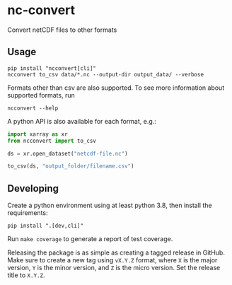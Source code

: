 # nc-convert

Convert netCDF files to other formats

## Usage

```shell
pip install "ncconvert[cli]"
ncconvert to_csv data/*.nc --output-dir output_data/ --verbose
```

Formats other than csv are also supported. To see more information about supported formats, run

```shell
ncconvert --help
```

A python API is also available for each format, e.g.:

```python
import xarray as xr
from ncconvert import to_csv

ds = xr.open_dataset("netcdf-file.nc")

to_csv(ds, "output_folder/filename.csv")
```

## Developing

Create a python environment using at least python 3.8, then install the requirements:

```shell
pip install ".[dev,cli]"
```

Run `make coverage` to generate a report of test coverage.

Releasing the package is as simple as creating a tagged release in GitHub. Make sure to create a new tag using `vX.Y.Z`
format, where `X` is the major version, `Y` is the minor version, and `Z` is the micro version. Set the release title
to `X.Y.Z`.
